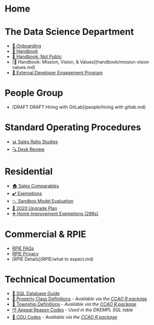 # Home

# The Data Science Department

 * [:handshake: Onboarding](handbook/onboarding.md)
 * [:blue_book: Handbook](handbook/handbook.md)
 * [:blue_book: Handbook: Not Public](handbook/not-public.md)
 * [:blue_book: Handbook: Mission, Vision, & Values](handbook/mission vision values.md)
 * [:construction_worker: External Developer Engagement Program](contributing/contributing.md)

# People Group
 * [DRAFT DRAFT Hiring with GitLab](people/hiring with gitlab.md)

# Standard Operating Procedures

 * [:bar_chart: Sales Ratio Studies](sops/sales-ratio-studies.md)
 * [:mag: Desk Review](sops/desk-review.md)

# Residential

 * [:house: Sales Comparables](residential/sales-comps.md)
 * [:heavy_check_mark: Exemptions](residential/exemptions.md)
 * [:chart_with_downwards_trend: Sandbox Model Evaluation](residential/sandbox-model-evaluation.md)
 * [:rocket: 2020 Upgrade Plan](residential/pipeline/upgrade-plan-2020.md)
 * [:heavy_plus_sign: Home Improvement Exemptions (288s)](residential/addchars.md)

# Commercial & RPIE
 * [RPIE FAQs](RPIE/faq.md)
 * [RPIE Privacy](RPIE/privacy.md)
 * [RPIE Details](RPIE/what to expect.md)

# Technical Documentation

 * [:file_folder: SQL Database Guide](data/sql-database-guide.md)
 * [:bank: Property Class Definitions](data/class-definitions.pdf) - *Available via the [CCAO R package](https://gitlab.com/ccao-data-science---modeling/packages/ccao)*
 * [:round_pushpin: Township Definitions](data/townships.md) - *Available via the [CCAO R package](https://gitlab.com/ccao-data-science---modeling/packages/ccao)*
 * [:thumbsdown: Appeal Reason Codes](https://prodassets.cookcountyassessor.com/s3fs-public/form_documents/reasoncodes.pdf) - *Used in the DKEMPL SQL table*
 * [:construction: CDU Codes](data/cdus.md) - *Available via the [CCAO R package](https://gitlab.com/ccao-data-science---modeling/packages/ccao)*